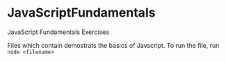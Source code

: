 # JavaScriptFundamentals
JavaScript Fundamentals Exercises

Files which contain demostrats the basics of Javscript. 
To run the file, run ```node <filename>```
